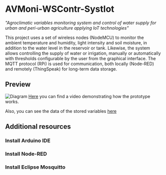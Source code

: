 # AVMoni-WSContr-SystIot
*"Agroclimatic variables monitoring system and control of water supply for urban and peri-urban agriculture applying IoT technologies"*

This project uses a set of wireless nodes (NodeMCU) to monitor the ambient temperature and humidity, light intensity and soil moisture, in addition to the water level in the reservoir or tank. Likewise, the system allows controlling the supply of water or irrigation, manually or automatically with thresholds configurable by the user from the graphical interface. The MQTT protocol (RPi) is used for communication, both locally (Node-RED) and remotely (ThingSpeak) for long-term data storage.

## Preview
![Diagram](/GizelaDS/AVMoni-WSContr-SystIoT/Capture.png)
[Here][Video] you can find a video demonstrating how the prototype works.

Also, you can see the data of the stored variables [here][ThingSpeak]

## Additional resources
### Install Arduino IDE

### Install Node-RED
### Install Eclipse Mosquitto

[Video]: https://youtu.be/SDAUxYumqag
[ThingSpeak]: https://thingspeak.com/channels/1314546
